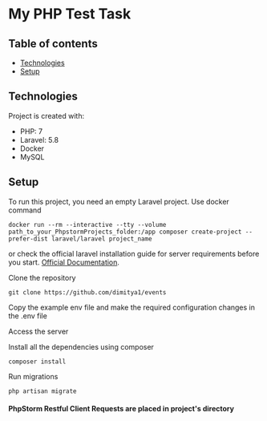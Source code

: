 # My PHP Test Task

## Table of contents
* [Technologies](#technologies)
* [Setup](#setup)
	
## Technologies
Project is created with:
* PHP: 7
* Laravel: 5.8
* Docker
* MySQL
	
## Setup
To run this project, you need an empty Laravel project.
Use docker command
```
docker run --rm --interactive --tty --volume path_to_your_PhpstormProjects_folder:/app composer create-project --prefer-dist laravel/laravel project_name
```
or
check the official laravel installation guide for server requirements before you start. [Official Documentation](https://laravel.com/docs/8.x).

Clone the repository
```
git clone https://github.com/dimitya1/events
```
Copy the example env file and make the required configuration changes in the .env file

Access the server

Install all the dependencies using composer
```
composer install
```
Run migrations
```
php artisan migrate
```
#### PhpStorm Restful Client Requests are placed in project's directory
